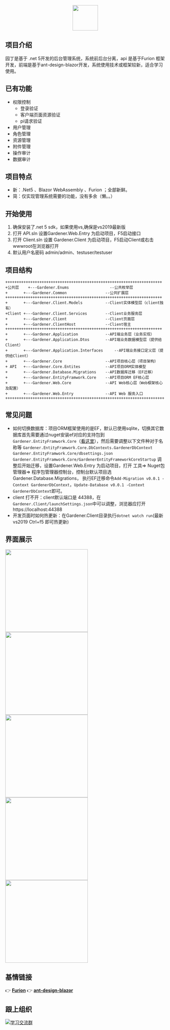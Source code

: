<p align="center"><img src="https://images.gitee.com/uploads/images/2020/1204/145903_cea2bf9d_302533.png" height="80"/></p>

## 项目介绍

园丁是基于 .net 5开发的后台管理系统，系统前后台分离，api 是基于Furion 框架开发，前端是基于ant-design-blazor开发，系统使用技术或框架较新，适合学习使用。
## 已有功能
- 权限控制
  - 登录验证
  - 客户端页面资源验证
  - pi请求验证
- 用户管理
- 角色管理
- 资源管理
- 附件管理
- 操作审计
- 数据审计

## 项目特点
- 新：.Net5 、Blazor WebAssembly 、Furion ；全部新鲜。
- 简：仅实现管理系统需要的功能，没有多余（懒。。）

## 开始使用
1. 确保安装了.net 5 sdk，如果使用vs,确保是vs2019最新版
2. 打开 API.sln 设置Gardener.Web.Entry 为启动项目，F5启动接口
3. 打开 Client.sln 设置 Gardener.Client 为启动项目，F5启动Client或右击wwwroot在浏览器打开
4. 默认用户名密码 admin/admin、testuser/testuser

## 项目结构

```
+++++++++++++++++++++++++++++++++++++++++++++++++++++++++++++++++++++
+公共层	+---Gardener.Enums              	--公共枚举层                             
+       +---Gardener.Common             	--公共扩展层                             
+++++++++++++++++++++++++++++++++++++++++++++++++++++++++++++++++++++
+       +---Gardener.Client.Models      	--Client实体模型层（client独有）         
+Client	+---Gardener.Client.Services    	--Client业务服务层                      
+       +---Gardener.Client             	--Client页面层                          
+       +---Gardener.ClientHost         	--Client宿主                            
+++++++++++++++++++++++++++++++++++++++++++++++++++++++++++++++++++++
+       +---Gardener.Application        	--API端业务层（业务实现）              
+       +---Gardener.Application.Dtos   	--API端业务数据模型层（提供给Client） 
+       +---Gardener.Application.Interfaces     --API端业务接口定义层（提供给Client）  
+       +---Gardener.Core               	--API项目核心层（项目架构）             
+ API	+---Gardener.Core.Entites       	--API项目ORM实体模型                    
+       +---Gardener.Database.Migrations	--API数据库迁移（EF迁移）               
+       +---Gardener.EntityFramwork.Core	--API项目ORM EF核心层                  
+       +---Gardener.Web.Core           	--API Web核心层（Web框架核心及配置）    
+       +---Gardener.Web.Entry          	--API Web 服务入口                      
++++++++++++++++++++++++++++++++++++++++++++++++++++++++++++++++++++++
```


## 常见问题
- 如何切换数据库：项目ORM框架使用的是EF，默认已使用sqlite，切换其它数据库首先需要通过nuget安装ef对应的支持包到`Gardener.EntityFramwork.Core`（[看这里](https://dotnetchina.gitee.io/furion/docs/dbcontext-start#9011-%E5%AE%89%E8%A3%85%E5%AF%B9%E5%BA%94%E6%95%B0%E6%8D%AE%E5%BA%93%E5%8C%85)），然后需要调整以下文件种对于名称等
`Gardener.EntityFramwork.Core.DbContexts.GardenerDbContext`
`Gardener.EntityFramwork.Core/dbsettings.json`
`Gardener.EntityFramwork.Core/GardenerEntityFrameworkCoreStartup`
调整后开始迁移，设置Gardener.Web.Entry 为启动项目，打开 工具=> Nuget包管理器=> 程序包管理器控制台，控制台默认项目选 Gardener.Database.Migrations， 执行EF迁移命令`Add-Migration v0.0.1 -Context GardenerDbContext`，`Update-Database v0.0.1 -Context GardenerDbContext`即可。
- client 打不开：client默认端口是 44388，在 `Gardener.Client/launchSettings.json`中可以调整，浏览器应打开 https://localhost:44388
- 开发页面时如何热更新：在Gardener.Client目录执行`dotnet watch run`(最新vs2019 Ctrl+f5 即可热更新)

## 界面展示

<img src="https://images.gitee.com/uploads/images/2020/1204/160750_e2d69ed2_302533.png" width="260px"/>
<img src="https://images.gitee.com/uploads/images/2020/1204/160739_fe82dff5_302533.png" width="260px"/>
<img src="https://images.gitee.com/uploads/images/2021/0110/204258_f869ad45_302533.png" width="260px"/>
<img src="https://images.gitee.com/uploads/images/2021/0110/204309_f9c711ba_302533.png" width="260px"/>
<img src="https://images.gitee.com/uploads/images/2021/0110/204318_0cb9fadc_302533.png" width="260px"/>

## 基情链接
👉 **[Furion](https://gitee.com/monksoul/Furion)**
👉 **[ant-design-blazor](https://github.com/ant-design-blazor/ant-design-blazor)**

## 跟上组织
<a target="_blank" href="https://qm.qq.com/cgi-bin/qm/qr?k=ILV3MBrcZtr4uUSsKa3njjnpBiUvT0xe&jump_from=webapi"><img border="0" src="//pub.idqqimg.com/wpa/images/group.png" alt="学习交流群" title="学习交流群"></a>

